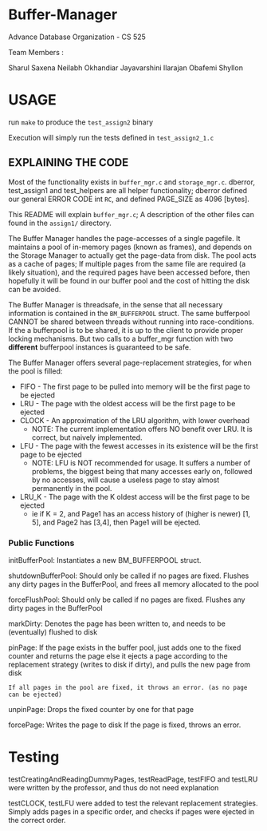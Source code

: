 # Buffer-Manager
Advance Database Organization - CS 525

Team Members :

Sharul Saxena
Neilabh Okhandiar
Jayavarshini Ilarajan
Obafemi Shyllon

# USAGE

run `make` to produce the `test_assign2` binary

Execution will simply run the tests defined in `test_assign2_1.c`

## EXPLAINING THE CODE

Most of the functionality exists in `buffer_mgr.c` and `storage_mgr.c`. dberror, test_assign1 and test_helpers are all
helper functionality; dberror defined our general ERROR CODE int `RC`, and defined PAGE_SIZE as 4096 [bytes].

This README will explain `buffer_mgr.c`; A description of the other files can found in the `assign1/` directory.

The Buffer Manager handles the page-accesses of a single pagefile. It maintains a pool of in-memory pages (known as frames),
and depends on the Storage Manager to actually get the page-data from disk. The pool acts as a cache of pages; If
multiple pages from the same file are required (a likely situation), and the required pages have been accessed before,
then hopefully it will be found in our buffer pool and the cost of hitting the disk can be avoided.

The Buffer Manager is threadsafe, in the sense that all necessary information is contained in the `BM_BUFFERPOOL` struct.
The same bufferpool CANNOT be shared between threads without running into race-conditions. If the a bufferpool is to be
shared, it is up to the client to provide proper locking mechanisms. But two calls to a buffer_mgr function with two
**different** bufferpool instances is guaranteed to be safe.

The Buffer Manager offers several page-replacement strategies, for when the pool is filled:
* FIFO - The first page to be pulled into memory will be the first page to be ejected
* LRU - The page with the oldest access will be the first page to be ejected
* CLOCK - An approximation of the LRU algorithm, with lower overhead
    * NOTE: The current implementation offers NO benefit over LRU. It is correct, but naively implemented.
* LFU - The page with the fewest accesses in its existence will be the first page to be ejected
    * NOTE: LFU is NOT recommended for usage. It suffers a number of problems, the biggest being that many accesses
    early on, followed by no accesses, will cause a useless page to stay almost permanently in the pool.
* LRU_K - The page with the K oldest access will be the first page to be ejected
    * ie if K = 2, and Page1 has an access history of (higher is newer) [1, 5], and Page2 has [3,4], then Page1 will be
    ejected.

### Public Functions

initBufferPool:
    Instantiates a new BM_BUFFERPOOL struct.

shutdownBufferPool:
    Should only be called if no pages are fixed.
    Flushes any dirty pages in the BufferPool, and frees all memory allocated to the pool

forceFlushPool:
    Should only be called if no pages are fixed.
    Flushes any dirty pages in the BufferPool

markDirty:
    Denotes the page has been written to, and needs to be (eventually) flushed to disk

pinPage:
    If the page exists in the buffer pool, just adds one to the fixed counter and returns the page
    else it ejects a page according to the replacement strategy (writes to disk if dirty),
    and pulls the new page from disk

    If all pages in the pool are fixed, it throws an error. (as no page can be ejected)

unpinPage:
    Drops the fixed counter by one for that page

forcePage:
    Writes the page to disk
    If the page is fixed, throws an error.

# Testing
testCreatingAndReadingDummyPages, testReadPage, testFIFO and testLRU were written by the professor, and thus do not
need explanation

testCLOCK, testLFU were added to test the relevant replacement strategies. Simply adds pages in a specific order, and
checks if pages were ejected in the correct order.
